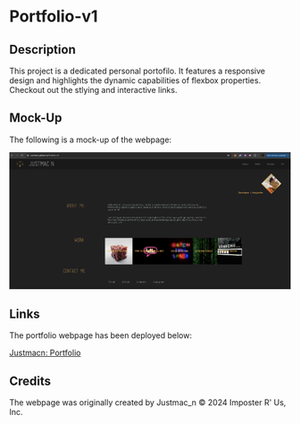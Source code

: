 # Portfolio-v1

## Description

This project is a dedicated personal portofilo. It features a responsive design and highlights the dynamic capabilities of flexbox properties. Checkout out the stlying and interactive links.

## Mock-Up

The following is a mock-up of the webpage:

![The Horiseon website is complete with a navigation bar and detailed info cards full of text and images.](./assets/images/mockup.png)

## Links

The portfolio webpage has been deployed below:

[Justmacn: Portfolio](https://justmacn.github.io/Portfolio-v1/)

## Credits

The webpage was originally created by Justmac_n © 2024 Imposter R' Us, Inc.